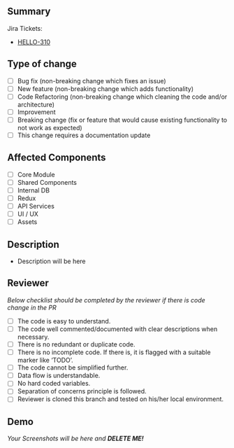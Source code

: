 ## Summary

Jira Tickets:

- [HELLO-310](your-jira-ticket-link)

## Type of change

- [ ] Bug fix (non-breaking change which fixes an issue)
- [ ] New feature (non-breaking change which adds functionality)
- [ ] Code Refactoring (non-breaking change which cleaning the code and/or architecture)
- [ ] Improvement
- [ ] Breaking change (fix or feature that would cause existing functionality to not work as expected)
- [ ] This change requires a documentation update

## Affected Components

- [ ] Core Module
- [ ] Shared Components
- [ ] Internal DB
- [ ] Redux
- [ ] API Services
- [ ] UI / UX
- [ ] Assets

## Description

- Description will be here

## Reviewer

_Below checklist should be completed by the reviewer if there is code change in the PR_

- [ ] The code is easy to understand.
- [ ] The code well commented/documented with clear descriptions when necessary.
- [ ] There is no redundant or duplicate code.
- [ ] There is no incomplete code. If there is, it is flagged with a suitable marker like ‘TODO’.
- [ ] The code cannot be simplified further.
- [ ] Data flow is understandable.
- [ ] No hard coded variables.
- [ ] Separation of concerns principle is followed.
- [ ] Reviewer is cloned this branch and tested on his/her local environment.

## Demo

<i> Your Screenshots will be here and <b>DELETE ME!</b> </i>
